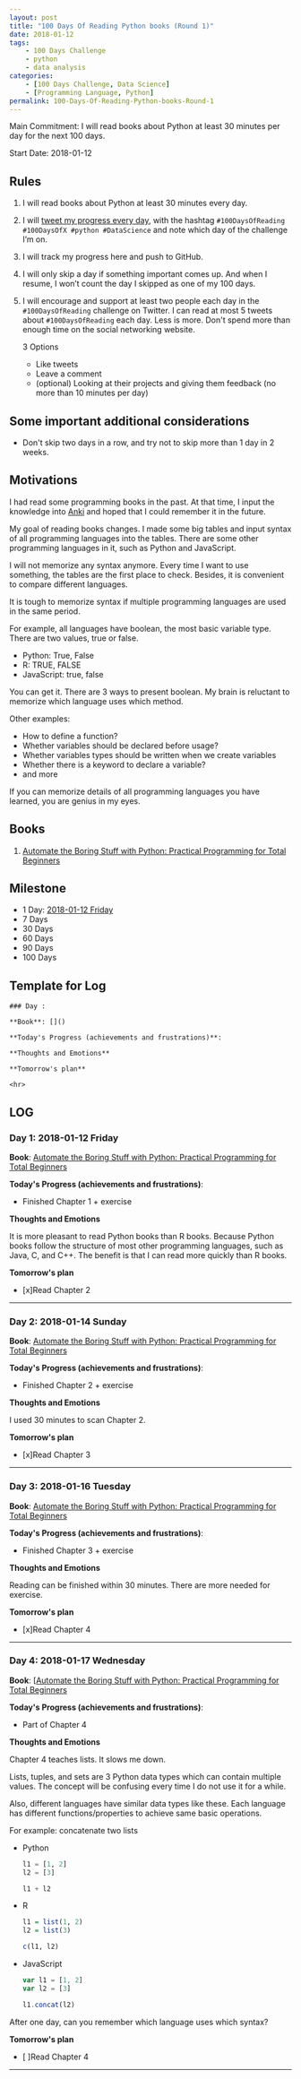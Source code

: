 ```yaml
---
layout: post
title: "100 Days Of Reading Python books (Round 1)"
date: 2018-01-12
tags:
	- 100 Days Challenge
	- python
	- data analysis
categories:
	- [100 Days Challenge, Data Science]
	- [Programming Language, Python]
permalink: 100-Days-Of-Reading-Python-books-Round-1
---
```

Main Commitment: I will read books about Python at least 30 minutes per day for the next 100 days.

Start Date: 2018-01-12

<!-- more -->

## Rules

1. I will read books about Python at least 30 minutes every day.
2. I will [tweet my progress every day](https://twitter.com/yingjieYJH), with the hashtag `#100DaysOfReading #100DaysOfX #python #DataScience` and note which day of the challenge I’m on.
2. I will track my progress here and push to GitHub.
3. I will only skip a day if something important comes up. And when I resume, I won’t count the day I skipped as one of my 100 days.
4. I will encourage and support at least two people each day in the `#100DaysOfReading` challenge on Twitter. I can read at most 5 tweets about `#100DaysOfReading` each day. Less is more. Don't spend more than enough time on the social networking website.

	3 Options

	* Like tweets
	* Leave a comment
	* (optional) Looking at their projects and giving them feedback (no more than 10 minutes per day)


## Some important additional considerations

* Don't skip two days in a row, and try not to skip more than 1 day in 2 weeks.

## Motivations

I had read some programming books in the past. At that time, I input the knowledge into [Anki](https://apps.ankiweb.net/) and hoped that I could remember it in the future.

My goal of reading books changes. I made some big tables and input syntax of all programming languages into the tables. There are some other programming languages in it, such as Python and JavaScript.

I will not memorize any syntax anymore. Every time I want to use something, the tables are the first place to check. Besides, it is convenient to compare different languages.

It is tough to memorize syntax if multiple programming languages are used in the same period.

For example, all languages have boolean, the most basic variable type. There are two values, true or false.

* Python: True, False
* R: TRUE, FALSE
* JavaScript: true, false

You can get it. There are 3 ways to present boolean. My brain is reluctant to memorize which language uses which method.

Other examples:

* How to define a function?
* Whether variables should be declared before usage?
* Whether variables types should be written when we create variables
* Whether there is a keyword to declare a variable?
* and more

If you can memorize details of all programming languages you have learned, you are genius in my eyes.


## Books

1. [Automate the Boring Stuff with Python: Practical Programming for Total Beginners](http://amzn.to/2Dqti41)

## Milestone

* 1 Day: [2018-01-12 Friday](#Day-1-2018-01-12-Friday)
* 7 Days
* 30 Days
* 60 Days
* 90 Days
* 100 Days

## Template for Log

```
### Day :

**Book**: []()

**Today's Progress (achievements and frustrations)**:

**Thoughts and Emotions**

**Tomorrow's plan**

<hr>
```

## LOG
### Day 1: 2018-01-12 Friday

**Book**: [Automate the Boring Stuff with Python: Practical Programming for Total Beginners](http://amzn.to/2Dqti41)

**Today's Progress (achievements and frustrations)**:

* Finished Chapter 1 + exercise

**Thoughts and Emotions**

It is more pleasant to read Python books than R books. Because Python books follow the structure of most other programming languages, such as Java, C, and C++. The benefit is that I can read more quickly than R books.


**Tomorrow's plan**

* [x]Read Chapter 2

<hr>

### Day 2: 2018-01-14 Sunday

**Book**: [Automate the Boring Stuff with Python: Practical Programming for Total Beginners](http://amzn.to/2Dqti41)

**Today's Progress (achievements and frustrations)**:

* Finished Chapter 2 + exercise

**Thoughts and Emotions**

I used 30 minutes to scan Chapter 2.

**Tomorrow's plan**

* [x]Read Chapter 3

<hr>

### Day 3: 2018-01-16 Tuesday

**Book**: [Automate the Boring Stuff with Python: Practical Programming for Total Beginners](http://amzn.to/2Dqti41)

**Today's Progress (achievements and frustrations)**:

* Finished Chapter 3 + exercise

**Thoughts and Emotions**

Reading can be finished within 30 minutes. There are more needed for exercise.

**Tomorrow's plan**

* [x]Read Chapter 4

<hr>

### Day 4: 2018-01-17 Wednesday

**Book**: [[Automate the Boring Stuff with Python: Practical Programming for Total Beginners](http://amzn.to/2Dqti41)

**Today's Progress (achievements and frustrations)**:

* Part of Chapter 4

**Thoughts and Emotions**

Chapter 4 teaches lists. It slows me down.

Lists, tuples, and sets are 3 Python data types which can contain multiple values. The concept will be confusing every time I do not use it for a while.

Also, different languages have similar data types like these. Each language has different functions/properties to achieve same basic operations.

For example: concatenate two lists

* Python

	```python
	l1 = [1, 2]
	l2 = [3]

	l1 + l2
	```

* R

	```r
	l1 = list(1, 2)
	l2 = list(3)

	c(l1, l2)
	```
* JavaScript

	```js
	var l1 = [1, 2]
	var l2 = [3]

	l1.concat(l2)
	```

After one day, can you remember which language uses which syntax?

**Tomorrow's plan**

* [ ]Read Chapter 4

<hr>
